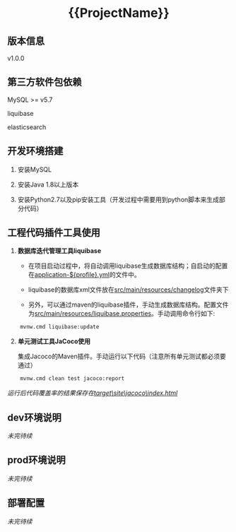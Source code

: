 # <center>{{ProjectName}}</center>

## 版本信息
v1.0.0

## 第三方软件包依赖

MySQL >= v5.7

liquibase

elasticsearch

## 开发环境搭建

1. 安装MySQL

2. 安装Java 1.8以上版本

2. 安装Python2.7以及pip安装工具（开发过程中需要用到python脚本来生成部分代码）

## 工程代码插件工具使用

1. **数据库迭代管理工具liquibase**

   - 在项目启动过程中，将自动调用liquibase生成数据库结构；自启动的配置在[application-${profile}.yml](src/main/resources/application-dev.yml)的文件中。

   - liquibase的数据库xml文件放在[src/main/resources/changelog](src/main/resources/changelog)文件夹下

   - 另外，可以通过maven的liquibase插件，手动生成数据库结构。配置文件为[src/main/resources/liquibase.properties](src/main/resources/liquibase.properties)。手动调用命令行如下:
```bash
    mvnw.cmd liquibase:update
```
2. **单元测试工具JaCoco使用**

    集成Jacoco的Maven插件。手动运行以下代码（注意所有单元测试都必须要通过）
```bash
    mvnw.cmd clean test jacoco:report
```
_运行后代码覆盖率的结果保存在[target\site\jacoco\index.html](target\site\jacoco\index.html)_

## dev环境说明

_未完待续_

## prod环境说明

_未完待续_

## 部署配置

_未完待续_
